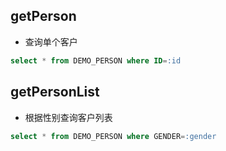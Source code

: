 getPerson
---
* 查询单个客户
```sql
select * from DEMO_PERSON where ID=:id
```

getPersonList
---
* 根据性别查询客户列表
```sql
select * from DEMO_PERSON where GENDER=:gender
```